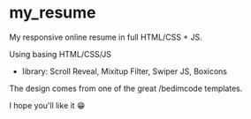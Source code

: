 # my_resume
My responsive online resume in full HTML/CSS + JS.

Using basing HTML/CSS/JS

+ library: Scroll Reveal, Mixitup Filter, Swiper JS, Boxicons

The design comes from one of the great /bedimcode templates.

I hope you'll like it 😁
